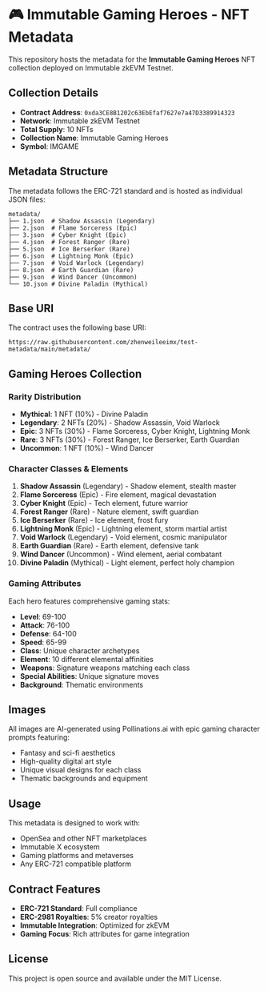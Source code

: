 # 🎮 Immutable Gaming Heroes - NFT Metadata

This repository hosts the metadata for the **Immutable Gaming Heroes** NFT collection deployed on Immutable zkEVM Testnet.

## Collection Details

- **Contract Address**: `0xda3CE8B1202c63EbEfaf7627e7a47D3389914323`
- **Network**: Immutable zkEVM Testnet
- **Total Supply**: 10 NFTs
- **Collection Name**: Immutable Gaming Heroes
- **Symbol**: IMGAME

## Metadata Structure

The metadata follows the ERC-721 standard and is hosted as individual JSON files:

```
metadata/
├── 1.json  # Shadow Assassin (Legendary)
├── 2.json  # Flame Sorceress (Epic)
├── 3.json  # Cyber Knight (Epic)
├── 4.json  # Forest Ranger (Rare)
├── 5.json  # Ice Berserker (Rare)
├── 6.json  # Lightning Monk (Epic)
├── 7.json  # Void Warlock (Legendary)
├── 8.json  # Earth Guardian (Rare)
├── 9.json  # Wind Dancer (Uncommon)
└── 10.json # Divine Paladin (Mythical)
```

## Base URI

The contract uses the following base URI:
```
https://raw.githubusercontent.com/zhenweileeimx/test-metadata/main/metadata/
```

## Gaming Heroes Collection

### Rarity Distribution
- **Mythical**: 1 NFT (10%) - Divine Paladin
- **Legendary**: 2 NFTs (20%) - Shadow Assassin, Void Warlock
- **Epic**: 3 NFTs (30%) - Flame Sorceress, Cyber Knight, Lightning Monk
- **Rare**: 3 NFTs (30%) - Forest Ranger, Ice Berserker, Earth Guardian
- **Uncommon**: 1 NFT (10%) - Wind Dancer

### Character Classes & Elements
1. **Shadow Assassin** (Legendary) - Shadow element, stealth master
2. **Flame Sorceress** (Epic) - Fire element, magical devastation
3. **Cyber Knight** (Epic) - Tech element, future warrior
4. **Forest Ranger** (Rare) - Nature element, swift guardian
5. **Ice Berserker** (Rare) - Ice element, frost fury
6. **Lightning Monk** (Epic) - Lightning element, storm martial artist
7. **Void Warlock** (Legendary) - Void element, cosmic manipulator
8. **Earth Guardian** (Rare) - Earth element, defensive tank
9. **Wind Dancer** (Uncommon) - Wind element, aerial combatant
10. **Divine Paladin** (Mythical) - Light element, perfect holy champion

### Gaming Attributes
Each hero features comprehensive gaming stats:
- **Level**: 69-100
- **Attack**: 76-100
- **Defense**: 64-100
- **Speed**: 65-99
- **Class**: Unique character archetypes
- **Element**: 10 different elemental affinities
- **Weapons**: Signature weapons matching each class
- **Special Abilities**: Unique signature moves
- **Background**: Thematic environments

## Images

All images are AI-generated using Pollinations.ai with epic gaming character prompts featuring:
- Fantasy and sci-fi aesthetics
- High-quality digital art style
- Unique visual designs for each class
- Thematic backgrounds and equipment

## Usage

This metadata is designed to work with:
- OpenSea and other NFT marketplaces
- Immutable X ecosystem
- Gaming platforms and metaverses
- Any ERC-721 compatible platform

## Contract Features

- **ERC-721 Standard**: Full compliance
- **ERC-2981 Royalties**: 5% creator royalties
- **Immutable Integration**: Optimized for zkEVM
- **Gaming Focus**: Rich attributes for game integration

## License

This project is open source and available under the MIT License.